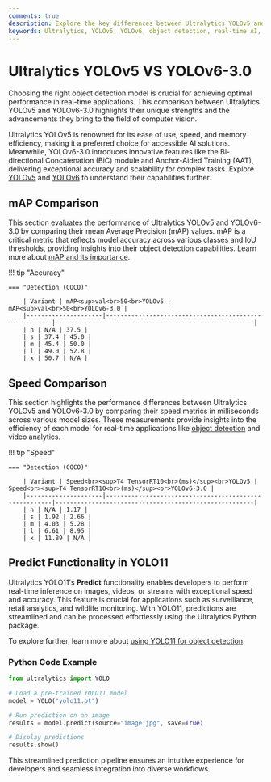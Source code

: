 ```yaml
---
comments: true
description: Explore the key differences between Ultralytics YOLOv5 and YOLOv6-3.0, two cutting-edge models in object detection and real-time AI. Compare their performance, speed, and features to discover which is best suited for your computer vision and edge AI applications.
keywords: Ultralytics, YOLOv5, YOLOv6, object detection, real-time AI, edge AI, computer vision, model comparison
---
```


# Ultralytics YOLOv5 VS YOLOv6-3.0

Choosing the right object detection model is crucial for achieving optimal performance in real-time applications. This comparison between Ultralytics YOLOv5 and YOLOv6-3.0 highlights their unique strengths and the advancements they bring to the field of computer vision.

Ultralytics YOLOv5 is renowned for its ease of use, speed, and memory efficiency, making it a preferred choice for accessible AI solutions. Meanwhile, YOLOv6-3.0 introduces innovative features like the Bi-directional Concatenation (BiC) module and Anchor-Aided Training (AAT), delivering exceptional accuracy and scalability for complex tasks. Explore [YOLOv5](https://www.ultralytics.com/blog/yolov5-v6-0-is-here) and [YOLOv6](https://docs.ultralytics.com/models/yolov6/) to understand their capabilities further.

## mAP Comparison

This section evaluates the performance of Ultralytics YOLOv5 and YOLOv6-3.0 by comparing their mean Average Precision (mAP) values. mAP is a critical metric that reflects model accuracy across various classes and IoU thresholds, providing insights into their object detection capabilities. Learn more about [mAP and its importance](https://www.ultralytics.com/glossary/mean-average-precision-map).

!!! tip "Accuracy"

    === "Detection (COCO)"

    	| Variant | mAP<sup>val<br>50<br>YOLOv5 | mAP<sup>val<br>50<br>YOLOv6-3.0 |
    	|---------------------|-------------------------------------------------------|-------------------------------------------------------|
    	| n | N/A | 37.5 |
    	| s | 37.4 | 45.0 |
    	| m | 45.4 | 50.0 |
    	| l | 49.0 | 52.8 |
    	| x | 50.7 | N/A |


## Speed Comparison

This section highlights the performance differences between Ultralytics YOLOv5 and YOLOv6-3.0 by comparing their speed metrics in milliseconds across various model sizes. These measurements provide insights into the efficiency of each model for real-time applications like [object detection](https://www.ultralytics.com/glossary/object-detection) and video analytics.

!!! tip "Speed"

    === "Detection (COCO)"

    	| Variant | Speed<br><sup>T4 TensorRT10<br>(ms)</sup><br>YOLOv5 | Speed<br><sup>T4 TensorRT10<br>(ms)</sup><br>YOLOv6-3.0 |
    	|---------------------|-------------------------------------------------------|-------------------------------------------------------|
    	| n | N/A | 1.17 |
    	| s | 1.92 | 2.66 |
    	| m | 4.03 | 5.28 |
    	| l | 6.61 | 8.95 |
    	| x | 11.89 | N/A |

## Predict Functionality in YOLO11

Ultralytics YOLO11's **Predict** functionality enables developers to perform real-time inference on images, videos, or streams with exceptional speed and accuracy. This feature is crucial for applications such as surveillance, retail analytics, and wildlife monitoring. With YOLO11, predictions are streamlined and can be processed effortlessly using the Ultralytics Python package.

To explore further, learn more about [using YOLO11 for object detection](https://www.ultralytics.com/blog/how-to-use-ultralytics-yolo11-for-object-detection).

### Python Code Example

```python
from ultralytics import YOLO

# Load a pre-trained YOLO11 model
model = YOLO("yolo11.pt")

# Run prediction on an image
results = model.predict(source="image.jpg", save=True)

# Display predictions
results.show()
```

This streamlined prediction pipeline ensures an intuitive experience for developers and seamless integration into diverse workflows.
